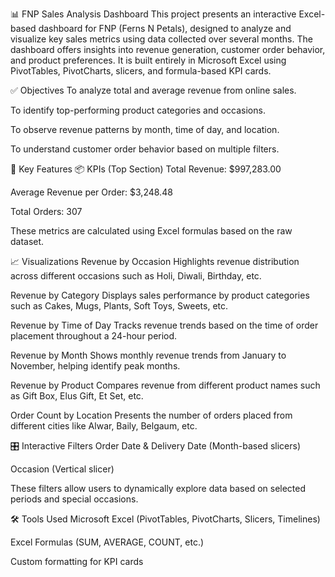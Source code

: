 📊 FNP Sales Analysis Dashboard
This project presents an interactive Excel-based dashboard for FNP (Ferns N Petals), designed to analyze and visualize key sales metrics using data collected over several months. The dashboard offers insights into revenue generation, customer order behavior, and product preferences. It is built entirely in Microsoft Excel using PivotTables, PivotCharts, slicers, and formula-based KPI cards.

✅ Objectives
To analyze total and average revenue from online sales.

To identify top-performing product categories and occasions.

To observe revenue patterns by month, time of day, and location.

To understand customer order behavior based on multiple filters.

📌 Key Features
📦 KPIs (Top Section)
Total Revenue: $997,283.00

Average Revenue per Order: $3,248.48

Total Orders: 307

These metrics are calculated using Excel formulas based on the raw dataset.

📈 Visualizations
Revenue by Occasion
Highlights revenue distribution across different occasions such as Holi, Diwali, Birthday, etc.

Revenue by Category
Displays sales performance by product categories such as Cakes, Mugs, Plants, Soft Toys, Sweets, etc.

Revenue by Time of Day
Tracks revenue trends based on the time of order placement throughout a 24-hour period.

Revenue by Month
Shows monthly revenue trends from January to November, helping identify peak months.

Revenue by Product
Compares revenue from different product names such as Gift Box, Elus Gift, Et Set, etc.

Order Count by Location
Presents the number of orders placed from different cities like Alwar, Baily, Belgaum, etc.

🎛️ Interactive Filters
Order Date & Delivery Date (Month-based slicers)

Occasion (Vertical slicer)

These filters allow users to dynamically explore data based on selected periods and special occasions.

🛠️ Tools Used
Microsoft Excel (PivotTables, PivotCharts, Slicers, Timelines)

Excel Formulas (SUM, AVERAGE, COUNT, etc.)

Custom formatting for KPI cards
